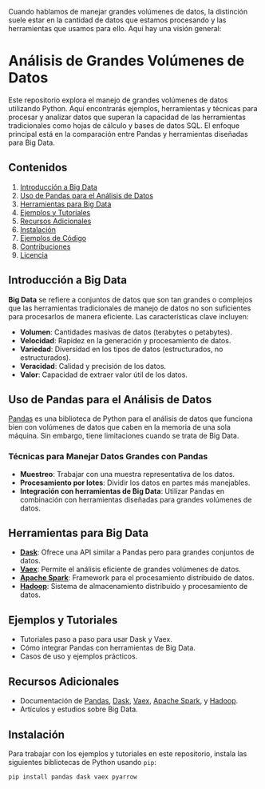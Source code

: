Cuando hablamos de manejar grandes volúmenes de datos, la distinción suele estar en la cantidad de datos que estamos procesando y las herramientas que usamos para ello. Aquí hay una visión general:

# Análisis de Grandes Volúmenes de Datos

Este repositorio explora el manejo de grandes volúmenes de datos utilizando Python. Aquí encontrarás ejemplos, herramientas y técnicas para procesar y analizar datos que superan la capacidad de las herramientas tradicionales como hojas de cálculo y bases de datos SQL. El enfoque principal está en la comparación entre Pandas y herramientas diseñadas para Big Data.

## Contenidos

1. [Introducción a Big Data](#introducción-a-big-data)
2. [Uso de Pandas para el Análisis de Datos](#uso-de-pandas-para-el-análisis-de-datos)
3. [Herramientas para Big Data](#herramientas-para-big-data)
4. [Ejemplos y Tutoriales](#ejemplos-y-tutoriales)
5. [Recursos Adicionales](#recursos-adicionales)
6. [Instalación](#instalación)
7. [Ejemplos de Código](#ejemplos-de-código)
8. [Contribuciones](#contribuciones)
9. [Licencia](#licencia)

## Introducción a Big Data

**Big Data** se refiere a conjuntos de datos que son tan grandes o complejos que las herramientas tradicionales de manejo de datos no son suficientes para procesarlos de manera eficiente. Las características clave incluyen:

- **Volumen**: Cantidades masivas de datos (terabytes o petabytes).
- **Velocidad**: Rapidez en la generación y procesamiento de datos.
- **Variedad**: Diversidad en los tipos de datos (estructurados, no estructurados).
- **Veracidad**: Calidad y precisión de los datos.
- **Valor**: Capacidad de extraer valor útil de los datos.

## Uso de Pandas para el Análisis de Datos

[Pandas](https://pandas.pydata.org/) es una biblioteca de Python para el análisis de datos que funciona bien con volúmenes de datos que caben en la memoria de una sola máquina. Sin embargo, tiene limitaciones cuando se trata de Big Data.

### Técnicas para Manejar Datos Grandes con Pandas

- **Muestreo**: Trabajar con una muestra representativa de los datos.
- **Procesamiento por lotes**: Dividir los datos en partes más manejables.
- **Integración con herramientas de Big Data**: Utilizar Pandas en combinación con herramientas diseñadas para grandes volúmenes de datos.

## Herramientas para Big Data

- **[Dask](https://dask.org/)**: Ofrece una API similar a Pandas pero para grandes conjuntos de datos.
- **[Vaex](https://vaex.io/)**: Permite el análisis eficiente de grandes volúmenes de datos.
- **[Apache Spark](https://spark.apache.org/)**: Framework para el procesamiento distribuido de datos.
- **[Hadoop](https://hadoop.apache.org/)**: Sistema de almacenamiento distribuido y procesamiento de datos.

## Ejemplos y Tutoriales

- Tutoriales paso a paso para usar Dask y Vaex.
- Cómo integrar Pandas con herramientas de Big Data.
- Casos de uso y ejemplos prácticos.

## Recursos Adicionales

- Documentación de [Pandas](https://pandas.pydata.org/pandas-docs/stable/), [Dask](https://docs.dask.org/en/latest/), [Vaex](https://vaex.io/docs/), [Apache Spark](https://spark.apache.org/docs/latest/), y [Hadoop](https://hadoop.apache.org/docs/current/).
- Artículos y estudios sobre Big Data.

## Instalación

Para trabajar con los ejemplos y tutoriales en este repositorio, instala las siguientes bibliotecas de Python usando `pip`:

```bash
pip install pandas dask vaex pyarrow
